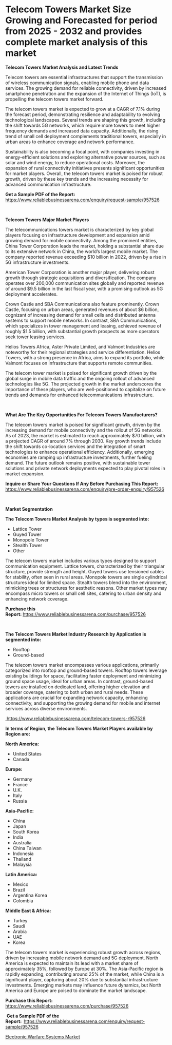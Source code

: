 <p><h1>Telecom Towers Market Size Growing and Forecasted for period from 2025 - 2032 and provides complete market analysis of this market</h1></p><p><strong>Telecom Towers Market Analysis and Latest Trends</strong></p>
<p><p>Telecom towers are essential infrastructures that support the transmission of wireless communication signals, enabling mobile phone and data services. The growing demand for reliable connectivity, driven by increased smartphone penetration and the expansion of the Internet of Things (IoT), is propelling the telecom towers market forward. </p><p>The telecom towers market is expected to grow at a CAGR of 7.1% during the forecast period, demonstrating resilience and adaptability to evolving technological landscapes. Several trends are shaping this growth, including the shift towards 5G networks, which require more towers to meet higher frequency demands and increased data capacity. Additionally, the rising trend of small cell deployment complements traditional towers, especially in urban areas to enhance coverage and network performance.</p><p>Sustainability is also becoming a focal point, with companies investing in energy-efficient solutions and exploring alternative power sources, such as solar and wind energy, to reduce operational costs. Moreover, the expansion of rural connectivity initiatives presents significant opportunities for market players. Overall, the telecom towers market is poised for robust growth, driven by these key trends and the increasing necessity for advanced communication infrastructure.</p></p>
<p><strong>Get a Sample PDF of the Report:&nbsp;</strong> <a href="https://www.reliablebusinessarena.com/enquiry/request-sample/957526?utm_campaign=3268&utm_medium=2&utm_source=Github&utm_content=ia&utm_term=08042025&utm_id=telecom-towers">https://www.reliablebusinessarena.com/enquiry/request-sample/957526</a></p>
<p>&nbsp;</p>
<p><strong>Telecom Towers Major Market Players</strong></p>
<p><p>The telecommunications towers market is characterized by key global players focusing on infrastructure development and expansion amid growing demand for mobile connectivity. Among the prominent entities, China Tower Corporation leads the market, holding a substantial share due to its extensive network in China, the world’s largest mobile market. The company reported revenue exceeding $10 billion in 2022, driven by a rise in 5G infrastructure investments.</p><p>American Tower Corporation is another major player, delivering robust growth through strategic acquisitions and diversification. The company operates over 200,000 communication sites globally and reported revenue of around $9.5 billion in the last fiscal year, with a promising outlook as 5G deployment accelerates.</p><p>Crown Castle and SBA Communications also feature prominently. Crown Castle, focusing on urban areas, generated revenues of about $6 billion, cognizant of increasing demand for small cells and distributed antenna systems to support mobile networks. In contrast, SBA Communications, which specializes in tower management and leasing, achieved revenue of roughly $1.5 billion, with substantial growth prospects as more operators seek tower leasing services.</p><p>Helios Towers Africa, Aster Private Limited, and Valmont Industries are noteworthy for their regional strategies and service differentiation. Helios Towers, with a strong presence in Africa, aims to expand its portfolio, while Valmont focuses on infrastructure that supports remote communities. </p><p>The telecom tower market is poised for significant growth driven by the global surge in mobile data traffic and the ongoing rollout of advanced technologies like 5G. The projected growth in the market underscores the importance of these players, who are well-positioned to capitalize on future trends and demands for enhanced telecommunications infrastructure.</p></p>
<p>&nbsp;</p>
<p><strong>What Are The Key Opportunities For Telecom Towers Manufacturers?</strong></p>
<p><p>The telecom towers market is poised for significant growth, driven by the increasing demand for mobile connectivity and the rollout of 5G networks. As of 2023, the market is estimated to reach approximately $70 billion, with a projected CAGR of around 7% through 2030. Key growth trends include the shift towards co-location services and the integration of smart technologies to enhance operational efficiency. Additionally, emerging economies are ramping up infrastructure investments, further fueling demand. The future outlook remains positive, with sustainable tower solutions and private network deployments expected to play pivotal roles in market expansion.</p></p>
<p><strong>Inquire or Share Your Questions If Any Before Purchasing This Report:</strong> <a href="https://www.reliablebusinessarena.com/enquiry/pre-order-enquiry/957526?utm_campaign=3268&utm_medium=2&utm_source=Github&utm_content=ia&utm_term=08042025&utm_id=telecom-towers">https://www.reliablebusinessarena.com/enquiry/pre-order-enquiry/957526</a></p>
<p>&nbsp;</p>
<p><strong>Market Segmentation</strong></p>
<p><strong>The Telecom Towers Market Analysis by types is segmented into:</strong></p>
<p><ul><li>Lattice Tower</li><li>Guyed Tower</li><li>Monopole Tower</li><li>Stealth Tower</li><li>Other</li></ul></p>
<p><p>The telecom towers market includes various types designed to support communication equipment. Lattice towers, characterized by their triangular structure, provide strength and height. Guyed towers use tensioned cables for stability, often seen in rural areas. Monopole towers are single cylindrical structures ideal for limited space. Stealth towers blend into the environment, mimicking trees or structures for aesthetic reasons. Other market types may encompass micro towers or small cell sites, catering to urban density and enhancing network coverage.</p></p>
<p><strong>Purchase this Report:&nbsp;</strong><a href="https://www.reliablebusinessarena.com/purchase/957526?utm_campaign=3268&utm_medium=2&utm_source=Github&utm_content=ia&utm_term=08042025&utm_id=telecom-towers">https://www.reliablebusinessarena.com/purchase/957526</a></p>
<p>&nbsp;</p>
<p><strong>The Telecom Towers Market Industry Research by Application is segmented into:</strong></p>
<p><ul><li>Rooftop</li><li>Ground-based</li></ul></p>
<p><p>The telecom towers market encompasses various applications, primarily categorized into rooftop and ground-based towers. Rooftop towers leverage existing buildings for space, facilitating faster deployment and minimizing ground space usage, ideal for urban areas. In contrast, ground-based towers are installed on dedicated land, offering higher elevation and broader coverage, catering to both urban and rural needs. These applications are crucial for expanding network capacity, enhancing connectivity, and supporting the growing demand for mobile and internet services across diverse environments.</p></p>
<p><a href="https://www.reliablebusinessarena.com/telecom-towers-r957526?utm_campaign=3268&utm_medium=2&utm_source=Github&utm_content=ia&utm_term=08042025&utm_id=telecom-towers">&nbsp;https://www.reliablebusinessarena.com/telecom-towers-r957526</a></p>
<p><strong>In terms of Region, the Telecom Towers Market Players available by Region are:</strong></p>
<p>
    <p> <strong> North America: </strong>
        <ul>
            <li>United States</li>
            <li>Canada</li>
        </ul>
        </p> 
    <p> <strong> Europe: </strong>
        <ul>
            <li>Germany</li>
            <li>France</li>
            <li>U.K.</li>
            <li>Italy</li>
            <li>Russia</li>
        </ul>
        </p> 
    <p> <strong> Asia-Pacific: </strong>
        <ul>
            <li>China</li>
            <li>Japan</li>
            <li>South Korea</li>
            <li>India</li>
            <li>Australia</li>
            <li>China Taiwan</li>
            <li>Indonesia</li>
            <li>Thailand</li>
            <li>Malaysia</li>
        </ul>
        </p> 
    <p> <strong> Latin America: </strong>
        <ul>
            <li>Mexico</li>
            <li>Brazil</li>
            <li>Argentina Korea</li>
            <li>Colombia</li>
        </ul>
        </p> 
    <p> <strong> Middle East & Africa: </strong>
        <ul>
            <li>Turkey</li>
            <li>Saudi</li>
            <li>Arabia</li>
            <li>UAE</li>
            <li>Korea</li>
        </ul>
    </p>
    </p>
<p><p>The telecom towers market is experiencing robust growth across regions, driven by increasing mobile network demand and 5G deployment. North America is expected to maintain its lead with a market share of approximately 35%, followed by Europe at 30%. The Asia-Pacific region is rapidly expanding, contributing around 25% of the market, while China is a significant player, capturing about 20% due to substantial infrastructure investments. Emerging markets may influence future dynamics, but North America and Europe are poised to dominate the market landscape.</p></p>
<p><strong>Purchase this Report: </strong><a href="https://www.reliablebusinessarena.com/purchase/957526?utm_campaign=3268&utm_medium=2&utm_source=Github&utm_content=ia&utm_term=08042025&utm_id=telecom-towers">https://www.reliablebusinessarena.com/purchase/957526</a></p>
<p>&nbsp;<strong>Get a Sample PDF of the Report:&nbsp;&nbsp;</strong><a href="https://www.reliablebusinessarena.com/enquiry/request-sample/957526?utm_campaign=3268&utm_medium=2&utm_source=Github&utm_content=ia&utm_term=08042025&utm_id=telecom-towers">https://www.reliablebusinessarena.com/enquiry/request-sample/957526</a></p>
<p><strong></strong></p>
<p><p><a href="https://github.com/kolffmaris58/Market-Research-Report-List-1/blob/main/electronic-warfare-systems-market.md?utm_campaign=3268&utm_medium=2&utm_source=Github&utm_content=ia&utm_term=08042025&utm_id=telecom-towers">Electronic Warfare Systems Market</a></p></p>